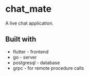 # chat_mate

A live chat application.

## Built with

* flutter - frontend
* go - server
* postgresql - database
* grpc - for remote procedure calls

